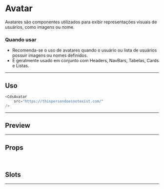 # Avatar

Avatares são componentes utilizados para exibir representações visuais de usuários, como imagens ou nome.

### Quando usar

- Recomenda-se o uso de avatares quando o usuário ou lista de usuários possuir imagens ou nomes definidos.
- É geralmente usado em conjunto com Headers, NavBars, Tabelas, Cards e Listas.

---

## Uso

```js
<CdsAvatar
	src="https://thispersondoesnotexist.com/"
/>
```

---

## Preview

<DemoContainer
	src="https://thispersondoesnotexist.com/"
	:component="CdsAvatar"
	:events="cdsAvatarEvents"
/>

---

## Props

<APITable
	name="Avatar"
	section="props"
/>
<br />

## Slots

<APITable
	name="Avatar"
	section="slots"
/>

---

<!-- ## Figma

<FigmaFrame
	src="https://embed.figma.com/design/J5fTswomlHu7RXk1gwbUq6/Cuida?node-id=2040-370&embed-host=share"
/> -->

<script setup>
import { ref } from 'vue';
import CdsAvatar from '@/components/Avatar.vue';

const cdsAvatarEvents = [
	'click'
];
</script>
